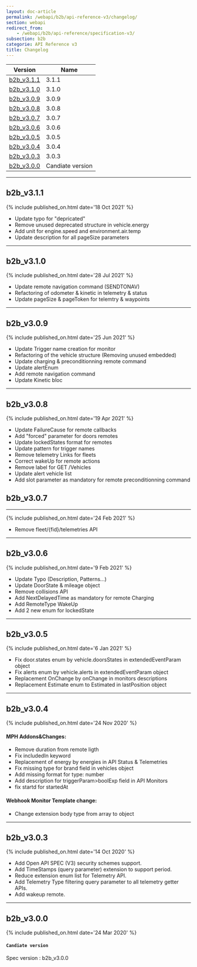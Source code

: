 ```yaml
---
layout: doc-article
permalink: /webapi/b2b/api-reference-v3/changelog/
section: webapi
redirect_from: 
    - /webapi/b2b/api-reference/specification-v3/
subsection: b2b
categorie: API Reference v3 
title: Changelog
---
```


Version|Name
-|-
[b2b_v3.1.1](#b2b_v311) | 3.1.1
[b2b_v3.1.0](#b2b_v310) | 3.1.0
[b2b_v3.0.9](#b2b_v309) | 3.0.9
[b2b_v3.0.8](#b2b_v308) | 3.0.8
[b2b_v3.0.7](#b2b_v307) | 3.0.7
[b2b_v3.0.6](#b2b_v306) | 3.0.6
[b2b_v3.0.5](#b2b_v305) | 3.0.5
[b2b_v3.0.4](#b2b_v304) | 3.0.4
[b2b_v3.0.3](#b2b_v303) | 3.0.3
[b2b_v3.0.0](#b2b_v300) | Candiate version

<hr>

## b2b_v3.1.1

{% include published_on.html date='18 Oct 2021' %}

- Update typo for "depricated"
- Remove unused deprecated structure in vehicle.energy
- Add unit for engine.speed and environment.air.temp
- Update description for all pageSize parameters

<hr>

## b2b_v3.1.0

{% include published_on.html date='28 Jul 2021' %}

- Update remote navigation command (SENDTONAV)
- Refactoring of odometer & kinetic in telemetry & status
- Update pageSize & pageToken for telemtry & waypoints



<hr>

## b2b_v3.0.9

{% include published_on.html date='25 Jun 2021' %}

- Update Trigger name creation for monitor
- Refactoring of the vehicle structure (Removing unused embedded)
- Update charging & preconditionning remote command
- Update alertEnum
- Add remote navigation command
- Update Kinetic bloc

<hr>

## b2b_v3.0.8

{% include published_on.html date='19 Apr 2021' %}

- Update FailureCause for remote callbacks
- Add "forced" parameter for doors remotes
- Update lockedStates format for remotes
- Update pattern for trigger names
- Remove telemetry Links for fleets
- Correct wakeUp for remote actions
- Remove label for GET /Vehicles
- Update alert vehicle list
- Add slot parameter as mandatory for remote preconditionning command


## b2b_v3.0.7
<hr>



{% include published_on.html date='24 Feb 2021' %}

- Remove fleet/{fid}/telemetries API


<hr>

## b2b_v3.0.6

{% include published_on.html date='9 Feb 2021' %}

- Update Typo (Description, Patterns...)
- Update DoorState & mileage object
- Remove collisions API
- Add NextDelayedTime as mandatory for remote Charging
- Add RemoteType WakeUp
- Add 2 new enum for lockedState

<hr>

## b2b_v3.0.5

{% include published_on.html date='6 Jan 2021' %}

- Fix door.states enum by vehicle.doorsStates in extendedEventParam object
- Fix alerts enum by vehicle.alerts in extendedEventParam object
- Replacement OnChange by onChange in monitors descriptions
- Replacement Estimate enum to Estimated in lastPosition object


<hr>

## b2b_v3.0.4

{% include published_on.html date='24 Nov 2020' %}

#### MPH Addons&Changes:

- Remove duration from remote ligth
- Fix includedIn keyword
- Replacement of energy by energies in API Status & Telemetries
- Fix missing type for brand field in vehicles object
- Add missing format for type: number
- Add description for triggerParam>boolExp field in API Monitors
- fix startd for startedAt

#### Webhook Monitor Template change:
- Change extension body type from array to object


<hr>

## b2b_v3.0.3

{% include published_on.html date='14 Oct 2020' %}

- Add Open API SPEC (V3) security schemes support.
- Add TimeStamps (query parameter) extension to support period.
- Reduce extension enum list for Telemetry API.
- Add Telemetry Type filtering query parameter to all telemetry getter APIs.
- Add wakeup remote.

<hr>

## b2b_v3.0.0

{% include published_on.html date='24 Mar 2020' %}

#### `Candiate version`
Spec version : b2b_v3.0.0